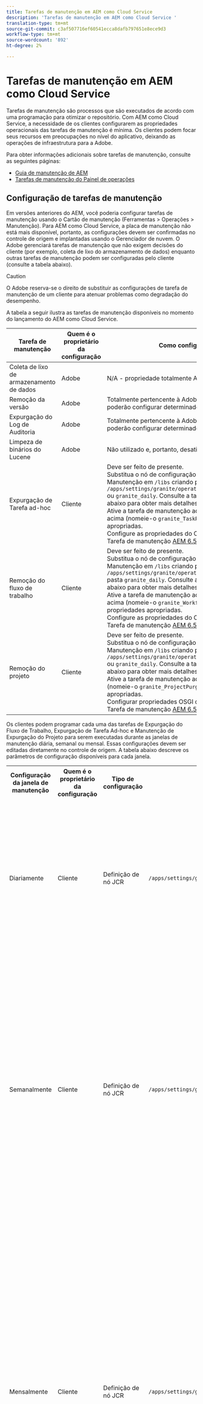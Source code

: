 ```yaml
---
title: Tarefas de manutenção em AEM como Cloud Service
description: 'Tarefas de manutenção em AEM como Cloud Service '
translation-type: tm+mt
source-git-commit: c3af507716ef60541ecca8dafb797651e8ece9d3
workflow-type: tm+mt
source-wordcount: '892'
ht-degree: 2%

---
```



# Tarefas de manutenção em AEM como Cloud Service

Tarefas de manutenção são processos que são executados de acordo com uma programação para otimizar o repositório. Com AEM como Cloud Service, a necessidade de os clientes configurarem as propriedades operacionais das tarefas de manutenção é mínima. Os clientes podem focar seus recursos em preocupações no nível do aplicativo, deixando as operações de infraestrutura para a Adobe.

Para obter informações adicionais sobre tarefas de manutenção, consulte as seguintes páginas:

* [Guia de manutenção de AEM](https://helpx.adobe.com/experience-manager/kb/AEM6-Maintenance-Guide.html)
* [Tarefas de manutenção do Painel de operações](https://helpx.adobe.com/experience-manager/6-5/sites/administering/using/operations-dashboard.html#AutomatedMaintenanceTasks)

## Configuração de tarefas de manutenção

Em versões anteriores do AEM, você poderia configurar tarefas de manutenção usando o Cartão de manutenção (Ferramentas > Operações > Manutenção). Para AEM como Cloud Service, a placa de manutenção não está mais disponível, portanto, as configurações devem ser confirmadas no controle de origem e implantadas usando o Gerenciador de nuvem. O Adobe gerenciará tarefas de manutenção que não exigem decisões do cliente (por exemplo, coleta de lixo do armazenamento de dados) enquanto outras tarefas de manutenção podem ser configuradas pelo cliente (consulte a tabela abaixo).

>[!CAUTION]
>
>O Adobe reserva-se o direito de substituir as configurações de tarefa de manutenção de um cliente para atenuar problemas como degradação do desempenho.

A tabela a seguir ilustra as tarefas de manutenção disponíveis no momento do lançamento do AEM como Cloud Service.

| Tarefa de manutenção | Quem é o proprietário da configuração | Como configurar (opcional) |
|---|---|---|
| Coleta de lixo de armazenamento de dados | Adobe | N/A - propriedade totalmente Adobe |
| Remoção da versão | Adobe | Totalmente pertencente à Adobe, mas no futuro os clientes poderão configurar determinados parâmetros. |
| Expurgação do Log de Auditoria | Adobe | Totalmente pertencente à Adobe, mas no futuro os clientes poderão configurar determinados parâmetros. |
| Limpeza de binários do Lucene | Adobe | Não utilizado e, portanto, desativado pelo Adobe. |
| Expurgação de Tarefa ad-hoc | Cliente | Deve ser feito de presente. <br> Substitua o nó de configuração predefinido da janela Manutenção em  `/libs` criando propriedades na pasta  `/apps/settings/granite/operations/maintenance/granite_weekly` ou  `granite_daily`. Consulte a tabela Janela de manutenção abaixo para obter mais detalhes sobre a configuração. <br> Ative a tarefa de manutenção adicionando outro nó sob o nó acima (nomeie-o  `granite_TaskPurgeTask`) com as propriedades apropriadas. <br> Configure as propriedades do OSGI para ver a documentação da Tarefa de manutenção  [AEM 6.5](https://helpx.adobe.com/experience-manager/kb/AEM6-Maintenance-Guide.html) |
| Remoção do fluxo de trabalho | Cliente | Deve ser feito de presente. <br> Substitua o nó de configuração predefinido da janela Manutenção em  `/libs` criando propriedades sob a `/apps/settings/granite/operations/maintenance/granite_weekly` pasta  `granite_daily`. Consulte a tabela Janela de manutenção abaixo para obter mais detalhes sobre a configuração. <br> Ative a tarefa de manutenção adicionando outro nó sob o nó acima (nomeie-o  `granite_WorkflowPurgeTask`) com as propriedades apropriadas. <br> Configure as propriedades do OSGI consulte a documentação da Tarefa de manutenção  [AEM 6.5](https://helpx.adobe.com/experience-manager/kb/AEM6-Maintenance-Guide.html) |
| Remoção do projeto | Cliente | Deve ser feito de presente. <br> Substitua o nó de configuração predefinido da janela Manutenção em  `/libs` criando propriedades na pasta  `/apps/settings/granite/operations/maintenance/granite_weekly` ou  `granite_daily`. Consulte a tabela Janela de manutenção abaixo para obter mais detalhes sobre a configuração. <br> Ative a tarefa de manutenção adicionando um nó sob o nó acima (nomeie-o  `granite_ProjectPurgeTask`) com as propriedades apropriadas. <br> Configurar propriedades OSGI consulte a documentação da Tarefa de manutenção  [AEM 6.5](https://helpx.adobe.com/experience-manager/kb/AEM6-Maintenance-Guide.html) |

Os clientes podem programar cada uma das tarefas de Expurgação do Fluxo de Trabalho, Expurgação de Tarefa Ad-hoc e Manutenção de Expurgação do Projeto para serem executadas durante as janelas de manutenção diária, semanal ou mensal. Essas configurações devem ser editadas diretamente no controle de origem. A tabela abaixo descreve os parâmetros de configuração disponíveis para cada janela.

<table>
  <tr>
    <th>Configuração da janela de manutenção</th>
    <th>Quem é o proprietário da configuração</th>
    <th>Tipo de configuração</th>
    <th>Local</th>
    <th>Exemplo</th>
    <th>Parâmetros</th>
  </tr>
  <tr>
    <td>Diariamente</td>
    <td>Cliente</td>
    <td>Definição de nó JCR</td>
    <td><code>/apps/settings/granite/operations/maintenance/granite_daily </code></td>
    <td>Consulte a amostra de código 1 abaixo</td>
   <td>
    <ul>
    <li><strong>windowSchedule</strong> = diariamente (este valor não deve ser alterado)</li>
    <li><strong>windowStartTime</strong> = HH:MM usando como relógio de 24 horas. Define quando as Tarefas de Manutenção associadas à Janela de Manutenção Diária devem começar a ser executadas.</li>
    <li><strong>windowEndTime</strong> = HH:MM usando como relógio de 24 horas. Define quando as Tarefas de Manutenção associadas à Janela de Manutenção Diária devem parar de ser executadas se ainda não tiverem sido concluídas.</li>
    </ul> </td> 
  </tr>
  <tr>
    <td>Semanalmente</td>
    <td>Cliente</td>
    <td>Definição de nó JCR</td>
    <td><code>/apps/settings/granite/operations/maintenance/granite_weekly</code></td>
    <td>Consulte o código exemplo 2 abaixo</td>
     <td>
    <ul>
    <li><strong>windowSchedule</strong> = week (este valor não deve ser alterado)</li>
    <li><strong>windowStartTime</strong> = HH:MM usando como relógio de 24 horas. Define quando as Tarefas de manutenção associadas à Janela de manutenção semanal devem começar a ser executadas.</li>
    <li><strong>windowEndTime</strong> = HH:MM usando como relógio de 24 horas. Define quando as Tarefas de Manutenção associadas à Janela de Manutenção Semanal devem parar de ser executadas se ainda não tiverem sido concluídas.</li>
    <li><strong>windowScheduleWeekdays = Matriz de 2 valores de 1 a 7. por exemplo, [5,5].</strong> O primeiro valor da matriz é o dia de start quando a tarefa é programada e o segundo valor é o dia de término quando a tarefa seria interrompida. A hora exata do start e do fim é regida por windowStartTime e windowEndTime, respectivamente.</li>
    </ul> </td> 
  </tr>
  <tr>
    <td>Mensalmente</td>
    <td>Cliente</td>
    <td>Definição de nó JCR</td>
    <td><code>/apps/settings/granite/operations/maintenance/granite_monthly</code></td>
    <td>Consulte o código exemplo 3 abaixo</td>
     <td>
    <ul>
    <li><strong>windowSchedule</strong> = diariamente (este valor não deve ser alterado)</li>
    <li><strong>windowStartTime</strong> = HH:MM usando como relógio de 24 horas. Define quando as Tarefas de manutenção associadas à Janela de manutenção mensal devem começar a ser executadas.</li>
    <li><strong>windowEndTime</strong> = HH:MM usando como relógio de 24 horas. Define quando as Tarefas de Manutenção associadas à Janela de Manutenção Mensal devem parar de ser executadas se ainda não tiverem sido concluídas.</li>
    <li><strong>windowScheduleWeekdays = Matriz de 2 valores de 1 a 7. por exemplo, [5,5].</strong> O primeiro valor da matriz é o dia de start quando a tarefa é programada e o segundo valor é o dia de término quando a tarefa seria interrompida. A hora exata do start e do fim é regida por windowStartTime e windowEndTime, respectivamente.</li>
    <li><strong>windowFirstLastStartDay - 0/1</strong> 0 para agendar na primeira semana do mês ou 1 para agendar na última semana do mês. A ausência de um valor programaria efetivamente jobs todos os dias, conforme governado por windowScheduleWeekdays a cada mês.</li>
    </ul> </td> 
  </tr>
</table>

Amostra de código 1

```xml
<?xml version="1.0" encoding="UTF-8"?>
<jcr:root xmlns:sling="http://sling.apache.org/jcr/sling/1.0" 
  xmlns:jcr="http://www.jcp.org/jcr/1.0" 
  jcr:primaryType="sling:Folder"
  sling:configCollectionInherit="true"
  sling:configPropertyInherit="true"
  windowSchedule="daily"
  windowStartTime="03:00"
  windowEndTime="05:00"
 />
```

Amostra de código 2

```xml
<?xml version="1.0" encoding="UTF-8"?>
<jcr:root xmlns:sling="http://sling.apache.org/jcr/sling/1.0" 
   xmlns:jcr="http://www.jcp.org/jcr/1.0"
   jcr:primaryType="sling:Folder"
   sling:configCollectionInherit="true"
   sling:configPropertyInherit="true"
   windowEndTime="15:30"
   windowSchedule="weekly"
   windowScheduleWeekdays="[5,5]"
   windowStartTime="14:30"/>
```

Amostra de código 3

```xml
<?xml version="1.0" encoding="UTF-8"?>
<jcr:root xmlns:sling="http://sling.apache.org/jcr/sling/1.0" 
   xmlns:jcr="http://www.jcp.org/jcr/1.0"
   jcr:primaryType="sling:Folder"
   sling:configCollectionInherit="true"
   sling:configPropertyInherit="true"
   windowEndTime="15:30"
   windowSchedule="monthly"
   windowFirstLastStartDay=0
   windowScheduleWeekdays="[5,5]"
   windowStartTime="14:30"/>
```
